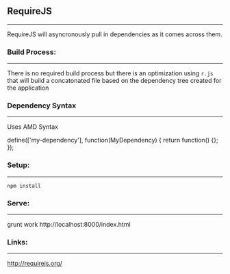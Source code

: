 ## RequireJS
---
RequireJS will asyncronously pull in dependencies as it comes across them.

### Build Process:
---
There is no required build process but there is an optimization using `r.js` that will build a concatonated file based on the dependency tree created for the application


### Dependency Syntax
---
Uses AMD Syntax

define(['my-dependency'], function(MyDependency) {
  return function() {};
});

### Setup:
---
`
npm install
`

### Serve:
---
grunt work
http://localhost:8000/index.html


### Links:
---
http://requirejs.org/